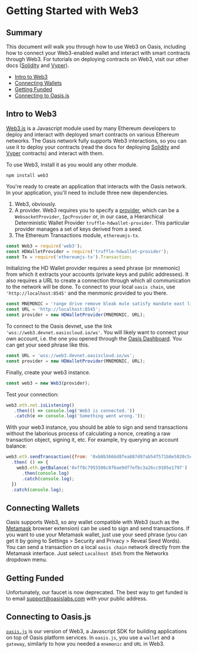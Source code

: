 # Getting Started with Web3

## Summary

This document will walk you through how to use Web3 on Oasis, including how to connect your Web3-enabled wallet and interact with smart contracts through Web3. For tutorials on deploying contracts on Web3, visit our other docs ([Solidity](./tutorials/deploy-solidity.md) and [Vyper](./tutorials/deploy-vyper.md)). 

- [Intro to Web3](#intro-to-web3)
- [Connecting Wallets](#connecting-wallets)
- [Getting Funded](#getting-funded)
- [Connecting to Oasis.js](#connecting-to-oasis.js)

## Intro to Web3

[Web3.js](https://web3js.readthedocs.io/en/v1.2.0/web3-eth.html) is a Javascript module used by many Ethereum developers to deploy and interact with deployed smart contracts on various Ethereum networks. 
The Oasis network fully supports Web3 interactions, so you can use it to deploy your contracts (read the docs for deploying [Solidity](./tutorials/deploy-solidity.md) and [Vyper](./tutorials/deploy-vyper.md) contracts) and interact with them. 

To use Web3, install it as you would any other module. 

```
npm install web3
```

You're ready to create an application that interacts with the Oasis network. 
In your application, you'll need to include three new dependencies.
1. Web3, obviously.
2. A provider. Web3 requires you to specify a [provider](https://web3js.readthedocs.io/en/v1.2.0/web3-eth.html#providers), which can be a `WebsocketProvider`, `IpcProvider` or, in our case, a Hierarchical Deterministic Wallet Provider `truffle-hdwallet-provider`. 
This particular provider manages a set of keys derived from a seed. 
3. The Ethereum Transactions module, `ethereumjs-tx`.

```js
const Web3 = require('web3');
const HDWalletProvider = require('truffle-hdwallet-provider');
const Tx = require('ethereumjs-tx').Transaction;
```

Initializing the HD Wallet provider requires a seed phrase (or mnemonic) from which it extracts your accounts (private keys and public addresses). 
It also requires a URL to create a connection through which all communication to the network will be done. 
To connect to your local `oasis chain`, use `'http://localhost:8545'` and the menmonic provided to you there. 

```js
const MNEMONIC = 'range drive remove bleak mule satisfy mandate east lion minimum unfold ready';
const URL = 'http://localhost:8545';
const provider = new HDWalletProvider(MNEMONIC, URL);
```

To connect to the Oasis devnet, use the link `'wss://web3.devnet.oasiscloud.io/ws'`. 
You will likely want to connect your own account, i.e. the one you opened through the [Oasis Dashboard](https://dashboard.oasiscloud.io).
You can get your seed phrase like this.

```js
const URL = 'wss://web3.devnet.oasiscloud.io/ws';
const provider = new HDWalletProvider(MNEMONIC, URL);
```

Finally, create your web3 instance.

```js
const web3 = new Web3(provider);
```

Test your connection:
```js
web3.eth.net.isListening()
   .then(() => console.log('Web3 is connected.'))
   .catch(e => console.log('Something went wrong.'));
```

With your web3 instance, you should be able to sign and send transactions without the laborious process of calculating a nonce, creating a raw transaction object, signing it, etc. 
For example, try querying an account balance:

```js
web3.eth.sendTransaction({from: '0xb8b3666d8fea887d97ab54f571b8e5020c5c8b58',to: '0xff8c7955506c8f6ae9df7efbc3a26cc9105e1797', value: 10})
  .then( () => {
    web3.eth.getBalance('0xff8c7955506c8f6ae9df7efbc3a26cc9105e1797')
      .then(console.log)
      .catch(console.log);
  })
  .catch(console.log);
```

## Connecting Wallets

Oasis supports Web3, so any wallet compatible with Web3 (such as the [Metamask](https://metamask.io/) browser extension) can be used to sign and send transactions. 
If you want to use your Metamask wallet, just use your seed phrase (you can get it by going to Settings > Security and Privacy > Reveal Seed Words). 
You can send a transaction on a local `oasis chain` network directly from the Metamask interface. 
Just select `Localhost 8545` from the Networks dropdown menu.


## Getting Funded

Unfortunately, our faucet is now deprecated. The best way to get funded is to email <support@oasislabs.com> with your public address. 

## Connecting to Oasis.js

[`oasis.js`](https://oasis-labs-oasis-client.readthedocs-hosted.com/en/latest/index.html) is our version of Web3, a Javascript SDK for building applications on top of Oasis platform services. 
In `oasis.js`, you use a `wallet` and a `gateway`, similarly to how you needed a `mnemonic` and `URL` in Web3. 

